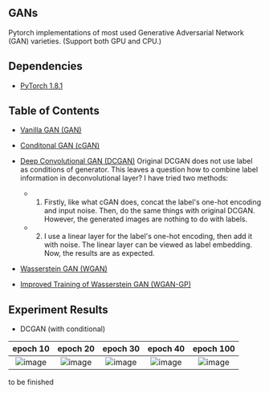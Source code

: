 ## GANs
Pytorch implementations of most used Generative Adversarial Network (GAN) varieties. (Support both GPU and CPU.)

## Dependencies
* [PyTorch 1.8.1](http://pytorch.org/)

## Table of Contents
* [Vanilla GAN (GAN)](https://arxiv.org/pdf/1406.2661.pdf)
* [Conditonal GAN (cGAN)](https://arxiv.org/pdf/1411.1784.pdf)
* [Deep Convolutional GAN (DCGAN)](https://arxiv.org/pdf/1511.06434.pdf)
    Original DCGAN does not use label as conditions of generator. This leaves a question how to combine label information in deconvolutional layer? I have tried two methods:

    - 1. Firstly, like what cGAN does, concat the label's one-hot encoding and input noise. Then, do the same things with original DCGAN. However, the generated images are nothing to do with labels.
    - 2. I use a linear layer for the label's one-hot encoding, then add it with noise. The linear layer can be viewed as label embedding. Now, the results are as expected.

* [Wasserstein GAN (WGAN)](https://arxiv.org/pdf/1701.07875.pdf)
* [Improved Training of Wasserstein GAN (WGAN-GP)](https://arxiv.org/pdf/1704.00028.pdf)

## Experiment Results

* DCGAN (with conditional)

| epoch 10 | epoch 20 | epoch 30 | epoch 40 | epoch 100 | 
| :---:  | :---: | :---: | :---: | :---: | 
| ![image](https://github.com/NewZsh/PyTorch_GAN/blob/main/images/DCGAN_10.png) | ![image](https://github.com/NewZsh/PyTorch_GAN/blob/main/images/DCGAN_20.png) | ![image](https://github.com/NewZsh/PyTorch_GAN/blob/main/images/DCGAN_30.png) | ![image](https://github.com/NewZsh/PyTorch_GAN/blob/main/images/DCGAN_40.png) | ![image](https://github.com/NewZsh/PyTorch_GAN/blob/main/images/DCGAN_100.png) |


to be finished